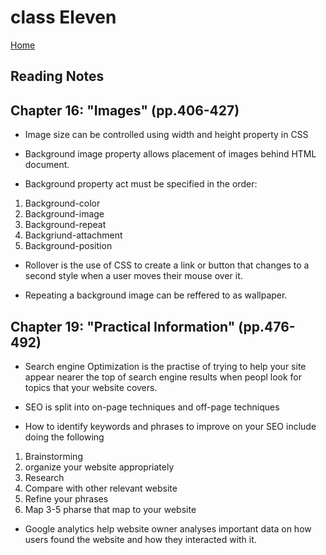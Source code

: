 # class Eleven

[Home](https://daviey52.github.io/reading-notes/)

## Reading Notes

## Chapter 16: "Images" (pp.406-427)

* Image size can be controlled using width and height property in CSS

* Background image property allows placement of images behind HTML document.

* Background property act must be specified in the order:

1. Background-color
2. Background-image
3. Background-repeat
4. Backgriund-attachment
5. Background-position

* Rollover is the use of CSS to create a link or button that changes to a second style when a user moves their mouse over it.

* Repeating a background image can be reffered to as wallpaper.

## Chapter 19: "Practical Information" (pp.476-492)

* Search engine Optimization is the practise of trying to help your site appear nearer the top of search engine results when peopl look for topics that your website covers.

* SEO is split into on-page techniques and off-page techniques

* How to identify keywords and phrases to improve on your SEO include doing the following

1. Brainstorming
2. organize your website appropriately
3. Research
4. Compare with other relevant website
5. Refine your phrases
6. Map 3-5 pharse that map to your website

* Google analytics help website owner analyses important data on how users found the website and how they interacted with it.
